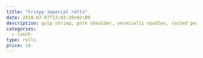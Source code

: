 ```yaml
---
title: "Crispy imperial rolls"
date: 2018-07-07T13:03:39+02:00
description: gulp shrimp, pork shoulder, vermicelli noodles, rosted peanut
categories:
  - lunch
type: rolls
price: 14
---
```


